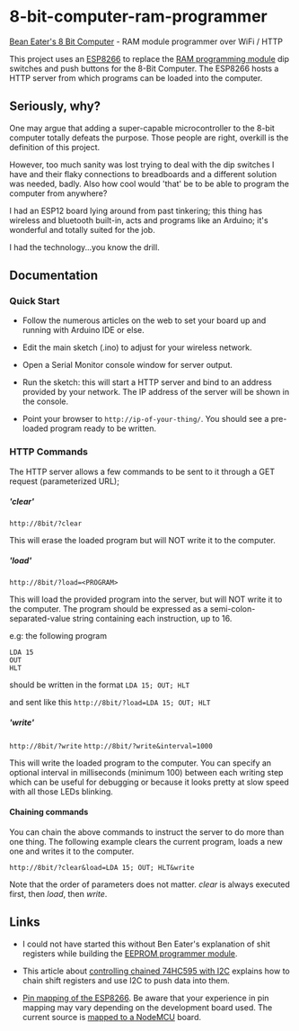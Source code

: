 # 8-bit-computer-ram-programmer
[Bean Eater's 8 Bit Computer](https://eater.net/8bit) - RAM module programmer over WiFi / HTTP


This project uses an [ESP8266](https://en.wikipedia.org/wiki/ESP8266) to replace the [RAM programming module](https://eater.net/8bit/ram) dip switches and push buttons for the 8-Bit Computer. The ESP8266 hosts a HTTP server from which programs can be loaded into the computer. 

## Seriously, why?

One may argue that adding a super-capable microcontroller to the 8-bit computer totally defeats the purpose. Those people are right, overkill is the definition of this project.

However, too much sanity was lost trying to deal with the dip switches I have and their flaky connections to breadboards and a different solution was needed, badly. Also how cool would 'that' be to be able to program the computer from anywhere?

I had an ESP12 board lying around from past tinkering; this thing has wireless and bluetooth built-in, acts and programs like an Arduino; it's wonderful and totally suited for the job. 

I had the technology...you know the drill.


## Documentation

### Quick Start

* Follow the numerous articles on the web to set your board up and running with Arduino IDE or else.

* Edit the main sketch (.ino) to adjust for your wireless network.

* Open a Serial Monitor console window for server output.

* Run the sketch: this will start a HTTP server and bind to an address provided by your network. The IP address of the server will be 
shown in the console.

* Point your browser to `http://ip-of-your-thing/`. You should see a pre-loaded program ready to be written.

### HTTP Commands

The HTTP server allows a few commands to be sent to it through a GET request (parameterized URL);

##### 'clear' 

`http://8bit/?clear`

This will erase the loaded program but will NOT write it to the computer.

##### 'load' 

`http://8bit/?load=<PROGRAM>`

This will load the provided program into the server, but will NOT write it to the computer. The program should be expressed as a semi-colon-separated-value string containing each instruction, up to 16.

e.g: the following program

```
LDA 15
OUT
HLT
```

should be written in the format
`LDA 15; OUT; HLT`

and sent like this
`http://8bit/?load=LDA 15; OUT; HLT`

##### 'write'

`http://8bit/?write`
`http://8bit/?write&interval=1000`

This will write the loaded program to the computer. You can specify an optional interval in milliseconds (minimum 100) between each writing step which can be useful for debugging or because it looks pretty at slow speed with all those LEDs blinking.

#### Chaining commands

You can chain the above commands to instruct the server to do more than one thing. The following example clears the current program, loads a new one and writes it to the computer.

`http://8bit/?clear&load=LDA 15; OUT; HLT&write`

Note that the order of parameters does not matter. *clear* is always executed first, then *load*, then *write*.

## Links

* I could not have started this without Ben Eater's explanation of shit registers while building the [EEPROM programmer module](https://www.youtube.com/watch?v=K88pgWhEb1M).

* This article about [controlling chained 74HC595 with I2C](https://techtutorialsx.com/2016/09/04/esp8266-controlling-chained-sn74hc595-ics/) explains how to chain shift registers and use I2C to push data into them.

* [Pin mapping of the ESP8266](http://esp8266.github.io/Arduino/versions/2.0.0/doc/reference.html). Be aware that your experience in pin mapping may vary depending on the development board used. The current source is [mapped to a NodeMCU](https://techtutorialsx.com/2017/04/02/esp8266-nodemcu-pin-mappings/) board.

